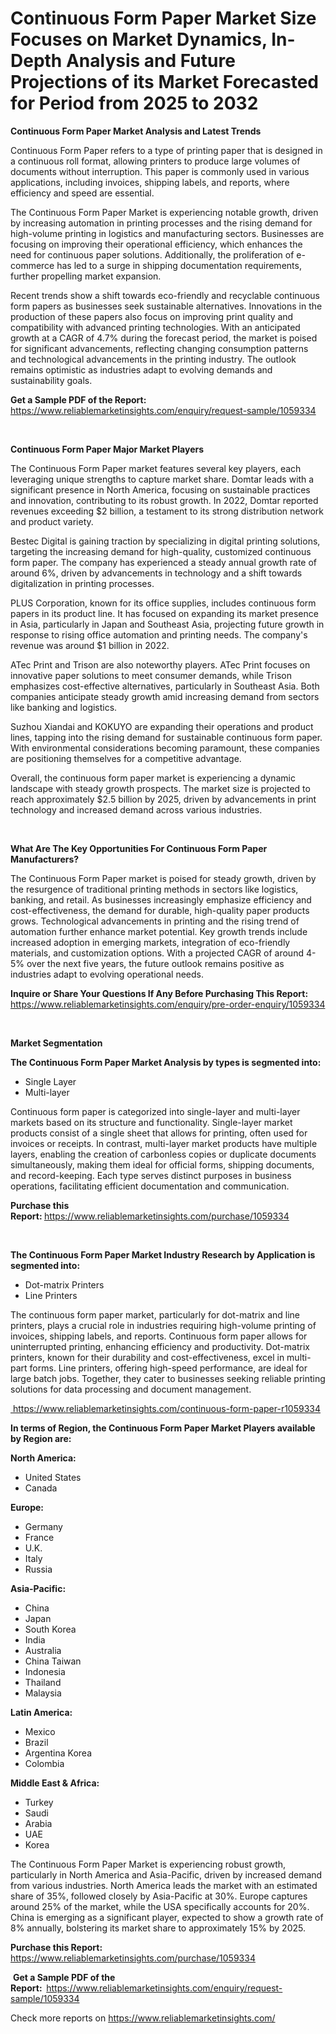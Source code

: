 <p><h1>Continuous Form Paper Market Size Focuses on Market Dynamics, In-Depth Analysis and Future Projections of its Market Forecasted for Period from 2025 to 2032</h1></p><p><strong>Continuous Form Paper Market Analysis and Latest Trends</strong></p>
<p><p>Continuous Form Paper refers to a type of printing paper that is designed in a continuous roll format, allowing printers to produce large volumes of documents without interruption. This paper is commonly used in various applications, including invoices, shipping labels, and reports, where efficiency and speed are essential.</p><p>The Continuous Form Paper Market is experiencing notable growth, driven by increasing automation in printing processes and the rising demand for high-volume printing in logistics and manufacturing sectors. Businesses are focusing on improving their operational efficiency, which enhances the need for continuous paper solutions. Additionally, the proliferation of e-commerce has led to a surge in shipping documentation requirements, further propelling market expansion.</p><p>Recent trends show a shift towards eco-friendly and recyclable continuous form papers as businesses seek sustainable alternatives. Innovations in the production of these papers also focus on improving print quality and compatibility with advanced printing technologies. With an anticipated growth at a CAGR of 4.7% during the forecast period, the market is poised for significant advancements, reflecting changing consumption patterns and technological advancements in the printing industry. The outlook remains optimistic as industries adapt to evolving demands and sustainability goals.</p></p>
<p><strong>Get a Sample PDF of the Report:&nbsp;</strong> <a href="https://www.reliablemarketinsights.com/enquiry/request-sample/1059334?utm_campaign=2137&utm_medium=2&utm_source=Github&utm_content=ia&utm_term=08022025&utm_id=continuous-form-paper">https://www.reliablemarketinsights.com/enquiry/request-sample/1059334</a></p>
<p>&nbsp;</p>
<p><strong>Continuous Form Paper Major Market Players</strong></p>
<p><p>The Continuous Form Paper market features several key players, each leveraging unique strengths to capture market share. Domtar leads with a significant presence in North America, focusing on sustainable practices and innovation, contributing to its robust growth. In 2022, Domtar reported revenues exceeding $2 billion, a testament to its strong distribution network and product variety.</p><p>Bestec Digital is gaining traction by specializing in digital printing solutions, targeting the increasing demand for high-quality, customized continuous form paper. The company has experienced a steady annual growth rate of around 6%, driven by advancements in technology and a shift towards digitalization in printing processes.</p><p>PLUS Corporation, known for its office supplies, includes continuous form papers in its product line. It has focused on expanding its market presence in Asia, particularly in Japan and Southeast Asia, projecting future growth in response to rising office automation and printing needs. The company's revenue was around $1 billion in 2022.</p><p>ATec Print and Trison are also noteworthy players. ATec Print focuses on innovative paper solutions to meet consumer demands, while Trison emphasizes cost-effective alternatives, particularly in Southeast Asia. Both companies anticipate steady growth amid increasing demand from sectors like banking and logistics.</p><p>Suzhou Xiandai and KOKUYO are expanding their operations and product lines, tapping into the rising demand for sustainable continuous form paper. With environmental considerations becoming paramount, these companies are positioning themselves for a competitive advantage.</p><p>Overall, the continuous form paper market is experiencing a dynamic landscape with steady growth prospects. The market size is projected to reach approximately $2.5 billion by 2025, driven by advancements in print technology and increased demand across various industries.</p></p>
<p>&nbsp;</p>
<p><strong>What Are The Key Opportunities For Continuous Form Paper Manufacturers?</strong></p>
<p><p>The Continuous Form Paper market is poised for steady growth, driven by the resurgence of traditional printing methods in sectors like logistics, banking, and retail. As businesses increasingly emphasize efficiency and cost-effectiveness, the demand for durable, high-quality paper products grows. Technological advancements in printing and the rising trend of automation further enhance market potential. Key growth trends include increased adoption in emerging markets, integration of eco-friendly materials, and customization options. With a projected CAGR of around 4-5% over the next five years, the future outlook remains positive as industries adapt to evolving operational needs.</p></p>
<p><strong>Inquire or Share Your Questions If Any Before Purchasing This Report:</strong> <a href="https://www.reliablemarketinsights.com/enquiry/pre-order-enquiry/1059334?utm_campaign=2137&utm_medium=2&utm_source=Github&utm_content=ia&utm_term=08022025&utm_id=continuous-form-paper">https://www.reliablemarketinsights.com/enquiry/pre-order-enquiry/1059334</a></p>
<p>&nbsp;</p>
<p><strong>Market Segmentation</strong></p>
<p><strong>The Continuous Form Paper Market Analysis by types is segmented into:</strong></p>
<p><ul><li>Single Layer</li><li>Multi-layer</li></ul></p>
<p><p>Continuous form paper is categorized into single-layer and multi-layer markets based on its structure and functionality. Single-layer market products consist of a single sheet that allows for printing, often used for invoices or receipts. In contrast, multi-layer market products have multiple layers, enabling the creation of carbonless copies or duplicate documents simultaneously, making them ideal for official forms, shipping documents, and record-keeping. Each type serves distinct purposes in business operations, facilitating efficient documentation and communication.</p></p>
<p><strong>Purchase this Report:&nbsp;</strong><a href="https://www.reliablemarketinsights.com/purchase/1059334?utm_campaign=2137&utm_medium=2&utm_source=Github&utm_content=ia&utm_term=08022025&utm_id=continuous-form-paper">https://www.reliablemarketinsights.com/purchase/1059334</a></p>
<p>&nbsp;</p>
<p><strong>The Continuous Form Paper Market Industry Research by Application is segmented into:</strong></p>
<p><ul><li>Dot-matrix Printers</li><li>Line Printers</li></ul></p>
<p><p>The continuous form paper market, particularly for dot-matrix and line printers, plays a crucial role in industries requiring high-volume printing of invoices, shipping labels, and reports. Continuous form paper allows for uninterrupted printing, enhancing efficiency and productivity. Dot-matrix printers, known for their durability and cost-effectiveness, excel in multi-part forms. Line printers, offering high-speed performance, are ideal for large batch jobs. Together, they cater to businesses seeking reliable printing solutions for data processing and document management.</p></p>
<p><a href="https://www.reliablemarketinsights.com/continuous-form-paper-r1059334?utm_campaign=2137&utm_medium=2&utm_source=Github&utm_content=ia&utm_term=08022025&utm_id=continuous-form-paper">&nbsp;https://www.reliablemarketinsights.com/continuous-form-paper-r1059334</a></p>
<p><strong>In terms of Region, the Continuous Form Paper Market Players available by Region are:</strong></p>
<p>
    <p> <strong> North America: </strong>
        <ul>
            <li>United States</li>
            <li>Canada</li>
        </ul>
        </p> 
    <p> <strong> Europe: </strong>
        <ul>
            <li>Germany</li>
            <li>France</li>
            <li>U.K.</li>
            <li>Italy</li>
            <li>Russia</li>
        </ul>
        </p> 
    <p> <strong> Asia-Pacific: </strong>
        <ul>
            <li>China</li>
            <li>Japan</li>
            <li>South Korea</li>
            <li>India</li>
            <li>Australia</li>
            <li>China Taiwan</li>
            <li>Indonesia</li>
            <li>Thailand</li>
            <li>Malaysia</li>
        </ul>
        </p> 
    <p> <strong> Latin America: </strong>
        <ul>
            <li>Mexico</li>
            <li>Brazil</li>
            <li>Argentina Korea</li>
            <li>Colombia</li>
        </ul>
        </p> 
    <p> <strong> Middle East & Africa: </strong>
        <ul>
            <li>Turkey</li>
            <li>Saudi</li>
            <li>Arabia</li>
            <li>UAE</li>
            <li>Korea</li>
        </ul>
    </p>
    </p>
<p><p>The Continuous Form Paper Market is experiencing robust growth, particularly in North America and Asia-Pacific, driven by increased demand from various industries. North America leads the market with an estimated share of 35%, followed closely by Asia-Pacific at 30%. Europe captures around 25% of the market, while the USA specifically accounts for 20%. China is emerging as a significant player, expected to show a growth rate of 8% annually, bolstering its market share to approximately 15% by 2025.</p></p>
<p><strong>Purchase this Report: </strong><a href="https://www.reliablemarketinsights.com/purchase/1059334?utm_campaign=2137&utm_medium=2&utm_source=Github&utm_content=ia&utm_term=08022025&utm_id=continuous-form-paper">https://www.reliablemarketinsights.com/purchase/1059334</a></p>
<p>&nbsp;<strong>Get a Sample PDF of the Report:&nbsp;&nbsp;</strong><a href="https://www.reliablemarketinsights.com/enquiry/request-sample/1059334?utm_campaign=2137&utm_medium=2&utm_source=Github&utm_content=ia&utm_term=08022025&utm_id=continuous-form-paper">https://www.reliablemarketinsights.com/enquiry/request-sample/1059334</a></p>
<p><strong></strong></p>
<p>Check more reports on <a href="https://www.reliablemarketinsights.com/?utm_campaign=2137&utm_medium=2&utm_source=Github&utm_content=ia&utm_term=08022025&utm_id=continuous-form-paper">https://www.reliablemarketinsights.com/</a></p>